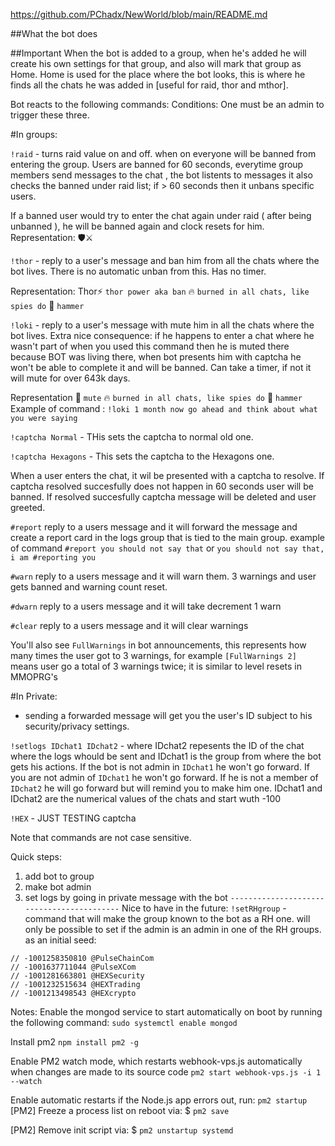 https://github.com/PChadx/NewWorld/blob/main/README.md

##What the bot does

##Important 
When the bot is added to a group, when he's added he will create his own settings for that group, and
also will mark that group as Home. Home is used for the place where the bot looks, this is where
he finds all the chats he was added in [useful for raid, thor and mthor].


Bot reacts to the following commands:
Conditions: One must be an admin to trigger these three. 

#In groups:

`!raid` - turns raid value on and off. when on everyone will be banned from entering the group.
Users are banned for 60 seconds, everytime group members send messages to the chat , the bot listents to messages it also checks the banned under raid list; if > 60 seconds then it unbans specific users. 

If a banned user would try to enter the chat again under raid ( after being unbanned ), he will be banned again and clock resets for him. Representation: 🛡️⚔️

`!thor` - reply to a user's message and ban him from all the chats where the bot lives.
There is no automatic unban from this. Has no timer.

Representation: Thor⚡️ `thor power aka ban` 🔥 `burned in all chats, like spies do` 🔨 `hammer`

`!loki` - reply to a user's message with mute him in all the chats where the bot lives.
Extra nice consequence: if he happens to enter a chat where he wasn't part of when you used this command
then he is muted there because BOT was living there, when bot presents him with captcha 
he won't be able to complete it and will be banned. Can take a timer, if not it will mute for over 643k days.

Representation 🙊 `mute` 🔥 `burned in all chats, like spies do` 🔨 `hammer`
Example of command : `!loki 1 month now go ahead and think about what you were saying`

`!captcha Normal` - THis sets the captcha to normal old one.

`!captcha Hexagons` - This sets the captcha to the Hexagons one.

When a user enters the chat, it wil be presented with a captcha to resolve. If captcha resolved succesfully does not happen in 60 seconds user will be banned. If resolved succesfully captcha message will be deleted and user greeted. 

`#report` reply to a users message and it will forward the message and create a report card in the logs group 
that is tied to the main group.
example of command `#report you should not say that` or `you should not say that, i am #reporting you`

`#warn` reply to a users message and it will warn them. 3 warnings and user gets banned and warning count reset.

`#dwarn` reply to a users message and it will take decrement 1 warn

`#clear` reply to a users message and it will clear warnings

You'll also see `FullWarnings` in bot announcements, this represents how many times the user got to 3 warnings,
for example `[FullWarnings 2]` means user go a total of 3 warnings twice; it is similar to level resets in MMOPRG's

#In Private:
- sending a forwarded message will get you the user's ID subject to his security/privacy settings.

`!setlogs IDchat1 IDchat2` - where IDchat2 repesents the ID of the chat where the logs whould be sent and IDchat1 is the group from where the bot gets his actions.
    If the bot is not admin in `IDchat1` he won't go forward.
    If you are not admin of `IDchat1` he won't go forward.
    If he is not a member of `IDchat2` he will go forward but will remind you to make him one.
IDchat1 and IDchat2 are the numerical values of the chats and start wuth -100

`!HEX` - JUST TESTING captcha 

Note that commands are not case sensitive.

Quick steps: 
1. add bot to group
2. make bot admin
3. set logs by going in private message with the bot
`------------------------------------------`
Nice to have in the future: 
`!setRHgroup` - command that will make the group known to the bot as a RH one. will only be possible to set 
if the admin is an admin in one of the RH groups. as an initial seed:
```
// -1001258350810 @PulseChainCom
// -1001637711044 @PulseXCom
// -1001281663801 @HEXSecurity
// -1001232515634 @HEXTrading
// -1001213498543 @HEXcrypto
```  

Notes:
Enable the mongod service to start automatically on boot by running the following command:
`sudo systemctl enable mongod`

Install pm2 
`npm install pm2 -g`

Enable PM2 watch mode, which restarts webhook-vps.js automatically when changes are made to its source code
`pm2 start webhook-vps.js -i 1 --watch`

Enable automatic restarts if the Node.js app errors out, run:
`pm2 startup`
[PM2] Freeze a process list on reboot via:
$ `pm2 save`

[PM2] Remove init script via:
$ `pm2 unstartup systemd`
